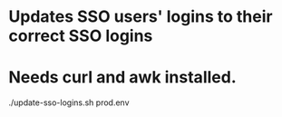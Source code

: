 # Updates SSO users' logins to their correct SSO logins
# Needs curl and awk installed.

./update-sso-logins.sh prod.env

